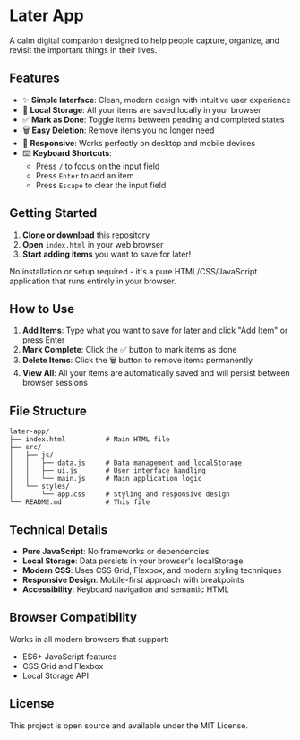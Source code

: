 # Later App

A calm digital companion designed to help people capture, organize, and revisit the important things in their lives.

## Features

- ✨ **Simple Interface**: Clean, modern design with intuitive user experience
- 💾 **Local Storage**: All your items are saved locally in your browser
- ✅ **Mark as Done**: Toggle items between pending and completed states
- 🗑️ **Easy Deletion**: Remove items you no longer need
- 📱 **Responsive**: Works perfectly on desktop and mobile devices
- ⌨️ **Keyboard Shortcuts**: 
  - Press `/` to focus on the input field
  - Press `Enter` to add an item
  - Press `Escape` to clear the input field

## Getting Started

1. **Clone or download** this repository
2. **Open** `index.html` in your web browser
3. **Start adding items** you want to save for later!

No installation or setup required - it's a pure HTML/CSS/JavaScript application that runs entirely in your browser.

## How to Use

1. **Add Items**: Type what you want to save for later and click "Add Item" or press Enter
2. **Mark Complete**: Click the ✅ button to mark items as done
3. **Delete Items**: Click the 🗑️ button to remove items permanently
4. **View All**: All your items are automatically saved and will persist between browser sessions

## File Structure

```
later-app/
├── index.html          # Main HTML file
├── src/
│   ├── js/
│   │   ├── data.js     # Data management and localStorage
│   │   ├── ui.js       # User interface handling
│   │   └── main.js     # Main application logic
│   └── styles/
│       └── app.css     # Styling and responsive design
└── README.md           # This file
```

## Technical Details

- **Pure JavaScript**: No frameworks or dependencies
- **Local Storage**: Data persists in your browser's localStorage
- **Modern CSS**: Uses CSS Grid, Flexbox, and modern styling techniques
- **Responsive Design**: Mobile-first approach with breakpoints
- **Accessibility**: Keyboard navigation and semantic HTML

## Browser Compatibility

Works in all modern browsers that support:
- ES6+ JavaScript features
- CSS Grid and Flexbox
- Local Storage API

## License

This project is open source and available under the MIT License.
